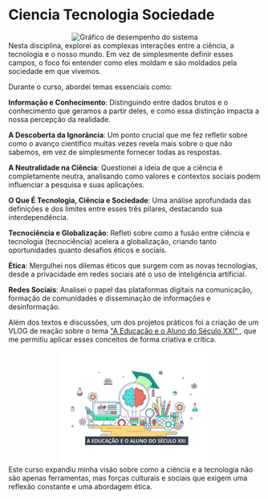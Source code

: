# Ciencia Tecnologia Sociedade
<div align="center">
<img src="img/CTS.png" alt="Gráfico de desempenho do sistema" width="200"/>
</div>
Nesta disciplina, explorei as complexas interações entre a ciência, a tecnologia e o nosso mundo. Em vez de simplesmente definir esses campos, o foco foi entender como eles moldam e são moldados pela sociedade em que vivemos.

Durante o curso, abordei temas essenciais como:

**Informação e Conhecimento**: Distinguindo entre dados brutos e o conhecimento que geramos a partir deles, e como essa distinção impacta a nossa percepção da realidade.

**A Descoberta da Ignorância**: Um ponto crucial que me fez refletir sobre como o avanço científico muitas vezes revela mais sobre o que não sabemos, em vez de simplesmente fornecer todas as respostas.

**A Neutralidade na Ciência**: Questionei a ideia de que a ciência é completamente neutra, analisando como valores e contextos sociais podem influenciar a pesquisa e suas aplicações.

**O Que É Tecnologia, Ciência e Sociedade**: Uma análise aprofundada das definições e dos limites entre esses três pilares, destacando sua interdependência.

**Tecnociência e Globalização**: Refleti sobre como a fusão entre ciência e tecnologia (tecnociência) acelera a globalização, criando tanto oportunidades quanto desafios éticos e sociais.

**Ética**: Mergulhei nos dilemas éticos que surgem com as novas tecnologias, desde a privacidade em redes sociais até o uso de inteligência artificial.

**Redes Sociais**: Analisei o papel das plataformas digitais na comunicação, formação de comunidades e disseminação de informações e desinformação.

Além dos textos e discussões, um dos projetos práticos foi a criação de um VLOG de reação sobre o tema <u>"A Educação e o Aluno do Século XXI" </u>, que me permitiu aplicar esses conceitos de forma criativa e crítica.
<div align="center">
<img src="img/A educação e o aluno do século XXI.jpg" alt="Gráfico de desempenho do sistema" width="300"/>
</div>
Este curso expandiu minha visão sobre como a ciência e a tecnologia não são apenas ferramentas, mas forças culturais e sociais que exigem uma reflexão constante e uma abordagem ética.
